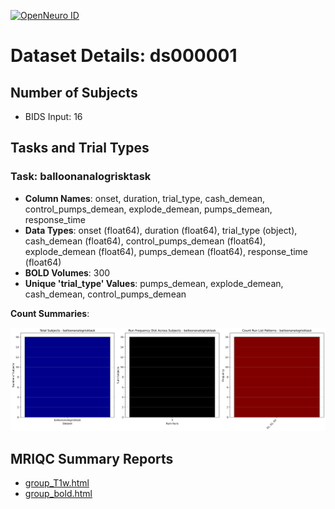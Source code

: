 [![OpenNeuro ID](https://img.shields.io/badge/OpenNeuro_Dataset-ds000001-blue?style=for-the-badge)](https://openneuro.org/datasets/ds000001)

# Dataset Details: ds000001

## Number of Subjects
- BIDS Input: 16

## Tasks and Trial Types
### Task: balloonanalogrisktask
- **Column Names**: onset, duration, trial_type, cash_demean, control_pumps_demean, explode_demean, pumps_demean, response_time
- **Data Types**: onset (float64), duration (float64), trial_type (object), cash_demean (float64), control_pumps_demean (float64), explode_demean (float64), pumps_demean (float64), response_time (float64)
- **BOLD Volumes**: 300
- **Unique 'trial_type' Values**: pumps_demean, explode_demean, cash_demean, control_pumps_demean

**Count Summaries**:

![balloonanalogrisktask balloonanalogrisktask_summary.png](./basics_out/balloonanalogrisktask_summary.png)

## MRIQC Summary Reports
- [group_T1w.html](https://htmlpreview.github.io/?https://github.com/demidenm/openneuro_glmfitlins/blob/main/statsmodel_specs/ds000001/mriqc_summary/group_T1w.html)
- [group_bold.html](https://htmlpreview.github.io/?https://github.com/demidenm/openneuro_glmfitlins/blob/main/statsmodel_specs/ds000001/mriqc_summary/group_bold.html)
